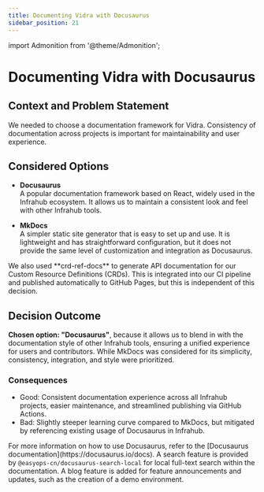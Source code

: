 ```yaml
---
title: Documenting Vidra with Docusaurus
sidebar_position: 21
---
```

import Admonition from '@theme/Admonition';

# Documenting Vidra with Docusaurus

## Context and Problem Statement

We needed to choose a documentation framework for Vidra. Consistency of documentation across projects is important for maintainability and user experience.

## Considered Options

* **Docusaurus**  
    A popular documentation framework based on React, widely used in the Infrahub ecosystem. It allows us to maintain a consistent look and feel with other Infrahub tools.

* **MkDocs**  
    A simpler static site generator that is easy to set up and use. It is lightweight and has straightforward configuration, but it does not provide the same level of customization and integration as Docusaurus.

<Admonition type="note" title="Note">
We also used **crd-ref-docs** to generate API documentation for our Custom Resource Definitions (CRDs). This is integrated into our CI pipeline and published automatically to GitHub Pages, but this is independent of this decision.
</Admonition>

## Decision Outcome

**Chosen option: "Docusaurus"**, because it allows us to blend in with the documentation style of other Infrahub tools, ensuring a unified experience for users and contributors. While MkDocs was considered for its simplicity, consistency, integration, and style were prioritized.

### Consequences

* Good: Consistent documentation experience across all Infrahub projects, easier maintenance, and streamlined publishing via GitHub Actions.
* Bad: Slightly steeper learning curve compared to MkDocs, but mitigated by referencing existing usage of Docusaurus in Infrahub.

<Admonition type="note" title="Note">
For more information on how to use Docusaurus, refer to the [Docusaurus documentation](https://docusaurus.io/docs).
</Admonition>
<Admonition type="note" title="Note">
A search feature is provided by <code>@easyops-cn/docusaurus-search-local</code> for local full-text search within the documentation.
</Admonition>
<Admonition type="note" title="Note">
A blog feature is added for feature announcements and updates, such as the creation of a demo environment.
</Admonition>